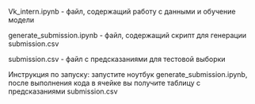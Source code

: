 Vk_intern.ipynb - файл, содержащий работу с данными и обучение модели 

generate_submission.ipynb - файл, содержащий скрипт для генерации submission.csv

submission.csv - файл с предсказаниями для тестовой выборки

Инструкция по запуску: запустите ноутбук generate_submission.ipynb, после выполнения кода в ячейке вы получите таблицу с предсказаниями submission.csv
